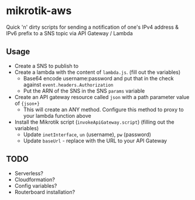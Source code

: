 # mikrotik-aws
Quick 'n' dirty scripts for sending a notification of one's IPv4 address &amp; IPv6 prefix to a SNS topic via API Gateway / Lambda

## Usage
* Create a SNS to publish to
* Create a lambda with the content of `lambda.js`. (fill out the variables)
    * Base64 encode username:password and put that in the check against `event.headers.Authorization`
    * Put the ARN of the SNS in the SNS `params` variable
* Create an API gateway resource called `json` with a path parameter value of `{json+}`
    * This will create an ANY method.  Configure this method to proxy to your lambda function above
* Install the Mikrotik script (`invokeApiGateway.script`) (filling out the variables)
    * Update `inetInterface`, `un` (username), `pw` (password)
    * Update `baseUrl` - replace with the URL to your API Gateway

## TODO
* Serverless? 
* Cloudformation?
* Config variables?
* Routerboard installation?
